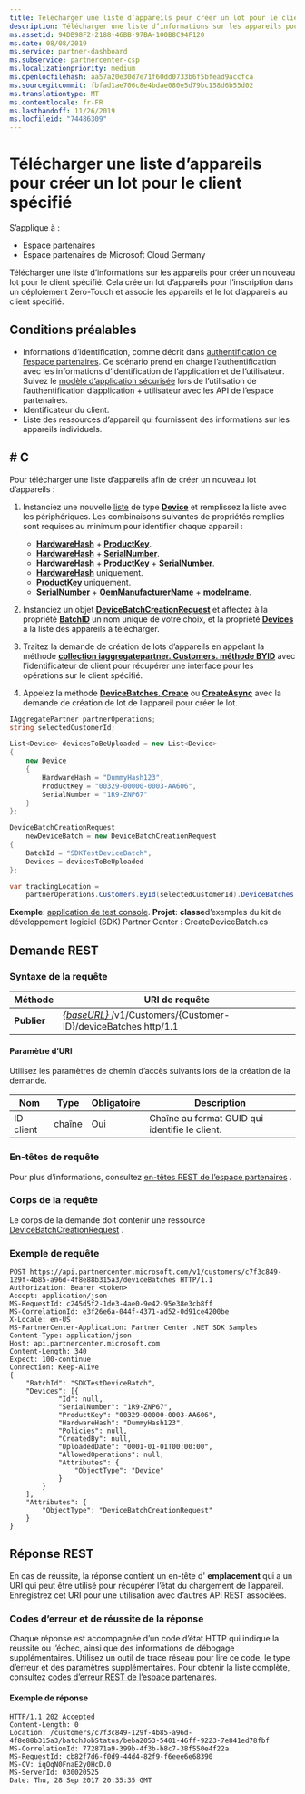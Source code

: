 ```yaml
---
title: Télécharger une liste d’appareils pour créer un lot pour le client spécifié
description: Télécharger une liste d’informations sur les appareils pour créer un nouveau lot pour le client spécifié. Cela crée un lot d’appareils pour l’inscription dans un déploiement Zero-Touch et associe les appareils et le lot d’appareils au client spécifié.
ms.assetid: 94DB98F2-2188-46BB-97BA-100B8C94F120
ms.date: 08/08/2019
ms.service: partner-dashboard
ms.subservice: partnercenter-csp
ms.localizationpriority: medium
ms.openlocfilehash: aa57a20e30d7e71f60dd0733b6f5bfead9accfca
ms.sourcegitcommit: fbfad1ae706c8e4bdae080e5d79bc158d6b55d02
ms.translationtype: MT
ms.contentlocale: fr-FR
ms.lasthandoff: 11/26/2019
ms.locfileid: "74486309"
---
```

# <a name="upload-a-list-of-devices-to-create-a-new-batch-for-the-specified-customer"></a>Télécharger une liste d’appareils pour créer un lot pour le client spécifié

S’applique à :

- Espace partenaires
- Espace partenaires de Microsoft Cloud Germany

Télécharger une liste d’informations sur les appareils pour créer un nouveau lot pour le client spécifié. Cela crée un lot d’appareils pour l’inscription dans un déploiement Zero-Touch et associe les appareils et le lot d’appareils au client spécifié.

## <a name="prerequisites"></a>Conditions préalables

- Informations d’identification, comme décrit dans [authentification de l’espace partenaires](partner-center-authentication.md). Ce scénario prend en charge l’authentification avec les informations d’identification de l’application et de l’utilisateur. Suivez le [modèle d’application sécurisée](enable-secure-app-model.md) lors de l’utilisation de l’authentification d’application + utilisateur avec les API de l’espace partenaires.
- Identificateur du client.
- Liste des ressources d’appareil qui fournissent des informations sur les appareils individuels.

## <a name="c"></a>\# C

Pour télécharger une liste d’appareils afin de créer un nouveau lot d’appareils :

1. Instanciez une nouvelle [liste](https://docs.microsoft.com/dotnet/api/system.collections.generic.list-1) de type [**Device**](https://docs.microsoft.com/dotnet/api/microsoft.store.partnercenter.models.devicesdeployment.device) et remplissez la liste avec les périphériques. Les combinaisons suivantes de propriétés remplies sont requises au minimum pour identifier chaque appareil :

    - [**HardwareHash**](https://docs.microsoft.com/dotnet/api/microsoft.store.partnercenter.models.devicesdeployment.device.hardwarehash) + [**ProductKey**](https://docs.microsoft.com/dotnet/api/microsoft.store.partnercenter.models.devicesdeployment.device.productkey).
    - [**HardwareHash**](https://docs.microsoft.com/dotnet/api/microsoft.store.partnercenter.models.devicesdeployment.device.hardwarehash) + [**SerialNumber**](https://docs.microsoft.com/dotnet/api/microsoft.store.partnercenter.models.devicesdeployment.device.serialnumber).
    - [**HardwareHash**](https://docs.microsoft.com/dotnet/api/microsoft.store.partnercenter.models.devicesdeployment.device.hardwarehash) + [**ProductKey**](https://docs.microsoft.com/dotnet/api/microsoft.store.partnercenter.models.devicesdeployment.device.productkey) + [**SerialNumber**](https://docs.microsoft.com/dotnet/api/microsoft.store.partnercenter.models.devicesdeployment.device.serialnumber).
    - [**HardwareHash**](https://docs.microsoft.com/dotnet/api/microsoft.store.partnercenter.models.devicesdeployment.device.hardwarehash) uniquement.
    - [**ProductKey**](https://docs.microsoft.com/dotnet/api/microsoft.store.partnercenter.models.devicesdeployment.device.productkey) uniquement.
    - [**SerialNumber**](https://docs.microsoft.com/dotnet/api/microsoft.store.partnercenter.models.devicesdeployment.device.serialnumber) + [**OemManufacturerName**](https://docs.microsoft.com/dotnet/api/microsoft.store.partnercenter.models.devicesdeployment.device.oemmanufacturername) + [**modelname**](https://docs.microsoft.com/dotnet/api/microsoft.store.partnercenter.models.devicesdeployment.device.modelname).

2. Instanciez un objet [**DeviceBatchCreationRequest**](https://docs.microsoft.com/dotnet/api/microsoft.store.partnercenter.models.devicesdeployment.devicebatchcreationrequest) et affectez à la propriété [**BatchID**](https://docs.microsoft.com/dotnet/api/microsoft.store.partnercenter.models.devicesdeployment.devicebatchcreationrequest.batchid) un nom unique de votre choix, et la propriété [**Devices**](https://docs.microsoft.com/dotnet/api/microsoft.store.partnercenter.models.devicesdeployment.devicebatchcreationrequest.devices) à la liste des appareils à télécharger.

3. Traitez la demande de création de lots d’appareils en appelant la méthode [**collection iaggregatepartner. Customers. méthode BYID**](https://docs.microsoft.com/dotnet/api/microsoft.store.partnercenter.customers.icustomercollection.byid) avec l’identificateur de client pour récupérer une interface pour les opérations sur le client spécifié.

4. Appelez la méthode [**DeviceBatches. Create**](https://docs.microsoft.com/dotnet/api/microsoft.store.partnercenter.devicesdeployment.idevicesbatchcollection) ou [**CreateAsync**](https://docs.microsoft.com/dotnet/api/microsoft.store.partnercenter.devicesdeployment.idevicesbatchcollection) avec la demande de création de lot de l’appareil pour créer le lot.

```csharp
IAggregatePartner partnerOperations;
string selectedCustomerId;

List<Device> devicesToBeUploaded = new List<Device>
{
    new Device
    {
        HardwareHash = "DummyHash123",
        ProductKey = "00329-00000-0003-AA606",
        SerialNumber = "1R9-ZNP67"
    }
};

DeviceBatchCreationRequest
    newDeviceBatch = new DeviceBatchCreationRequest
{
    BatchId = "SDKTestDeviceBatch",
    Devices = devicesToBeUploaded
};

var trackingLocation =
    partnerOperations.Customers.ById(selectedCustomerId).DeviceBatches.Create(newDeviceBatch);
```

**Exemple**: [application de test console](console-test-app.md). **Projet**: **classe**d’exemples du kit de développement logiciel (SDK) Partner Center : CreateDeviceBatch.cs

## <a name="rest-request"></a>Demande REST

### <a name="request-syntax"></a>Syntaxe de la requête

| Méthode   | URI de requête                                                                                   |
|----------|-----------------------------------------------------------------------------------------------|
| **Publier** | [ *{baseURL}* ](partner-center-rest-urls.md)/v1/Customers/{Customer-ID}/deviceBatches http/1.1 |

#### <a name="uri-parameter"></a>Paramètre d’URI

Utilisez les paramètres de chemin d’accès suivants lors de la création de la demande.

| Nom        | Type   | Obligatoire | Description                                           |
|-------------|--------|----------|-------------------------------------------------------|
| ID client | chaîne | Oui      | Chaîne au format GUID qui identifie le client. |

### <a name="request-headers"></a>En-têtes de requête

Pour plus d’informations, consultez [en-têtes REST de l’espace partenaires](headers.md) .

### <a name="request-body"></a>Corps de la requête

Le corps de la demande doit contenir une ressource [DeviceBatchCreationRequest](device-deployment-resources.md#devicebatchcreationrequest) .

### <a name="request-example"></a>Exemple de requête

```http
POST https://api.partnercenter.microsoft.com/v1/customers/c7f3c849-129f-4b85-a96d-4f8e88b315a3/deviceBatches HTTP/1.1
Authorization: Bearer <token>
Accept: application/json
MS-RequestId: c245d5f2-1de3-4ae0-9e42-95e38e3cb8ff
MS-CorrelationId: e3f26e6a-044f-4371-ad52-0d91ce4200be
X-Locale: en-US
MS-PartnerCenter-Application: Partner Center .NET SDK Samples
Content-Type: application/json
Host: api.partnercenter.microsoft.com
Content-Length: 340
Expect: 100-continue
Connection: Keep-Alive
{
    "BatchId": "SDKTestDeviceBatch",
    "Devices": [{
            "Id": null,
            "SerialNumber": "1R9-ZNP67",
            "ProductKey": "00329-00000-0003-AA606",
            "HardwareHash": "DummyHash123",
            "Policies": null,
            "CreatedBy": null,
            "UploadedDate": "0001-01-01T00:00:00",
            "AllowedOperations": null,
            "Attributes": {
                "ObjectType": "Device"
            }
        }
    ],
    "Attributes": {
        "ObjectType": "DeviceBatchCreationRequest"
    }
}
```

## <a name="rest-response"></a>Réponse REST

En cas de réussite, la réponse contient un en-tête d' **emplacement** qui a un URI qui peut être utilisé pour récupérer l’état du chargement de l’appareil. Enregistrez cet URI pour une utilisation avec d’autres API REST associées.

### <a name="response-success-and-error-codes"></a>Codes d’erreur et de réussite de la réponse

Chaque réponse est accompagnée d’un code d’état HTTP qui indique la réussite ou l’échec, ainsi que des informations de débogage supplémentaires. Utilisez un outil de trace réseau pour lire ce code, le type d’erreur et des paramètres supplémentaires. Pour obtenir la liste complète, consultez [codes d’erreur REST de l’espace partenaires](error-codes.md).

#### <a name="response-example"></a>Exemple de réponse

```http
HTTP/1.1 202 Accepted
Content-Length: 0
Location: /customers/c7f3c849-129f-4b85-a96d-4f8e88b315a3/batchJobStatus/beba2053-5401-46ff-9223-7e841ed78fbf
MS-CorrelationId: 772871a9-399b-4f3b-b8c7-38f550e4f22a
MS-RequestId: cb82f7d6-f0d9-44d4-82f9-f6eee6e68390
MS-CV: iqOqN0FnaE2y0HcD.0
MS-ServerId: 030020525
Date: Thu, 28 Sep 2017 20:35:35 GMT
```
